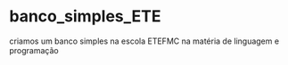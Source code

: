 # banco_simples_ETE
criamos um banco simples na escola ETEFMC na matéria de linguagem e programação 
